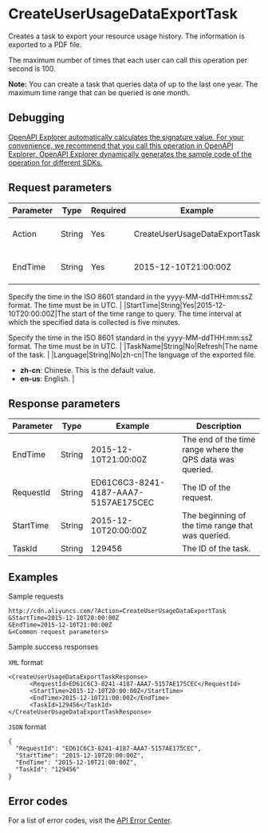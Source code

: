 # CreateUserUsageDataExportTask

Creates a task to export your resource usage history. The information is exported to a PDF file.

The maximum number of times that each user can call this operation per second is 100.

**Note:** You can create a task that queries data of up to the last one year. The maximum time range that can be queried is one month.

## Debugging

[OpenAPI Explorer automatically calculates the signature value. For your convenience, we recommend that you call this operation in OpenAPI Explorer. OpenAPI Explorer dynamically generates the sample code of the operation for different SDKs.](https://api.aliyun.com/#product=Cdn&api=CreateUserUsageDataExportTask&type=RPC&version=2018-05-10)

## Request parameters

|Parameter|Type|Required|Example|Description|
|---------|----|--------|-------|-----------|
|Action|String|Yes|CreateUserUsageDataExportTask|The operation that you want to perform. Set the value to **CreateUserUsageDataExportTask**. |
|EndTime|String|Yes|2015-12-10T21:00:00Z|The end of the time range to query. The end time must be later than the start time.

Specify the time in the ISO 8601 standard in the yyyy-MM-ddTHH:mm:ssZ format. The time must be in UTC. |
|StartTime|String|Yes|2015-12-10T20:00:00Z|The start of the time range to query. The time interval at which the specified data is collected is five minutes.

Specify the time in the ISO 8601 standard in the yyyy-MM-ddTHH:mm:ssZ format. The time must be in UTC. |
|TaskName|String|No|Refresh|The name of the task. |
|Language|String|No|zh-cn|The language of the exported file.

-   **zh-cn**: Chinese. This is the default value.
-   **en-us**: English. |

## Response parameters

|Parameter|Type|Example|Description|
|---------|----|-------|-----------|
|EndTime|String|2015-12-10T21:00:00Z|The end of the time range where the QPS data was queried. |
|RequestId|String|ED61C6C3-8241-4187-AAA7-5157AE175CEC|The ID of the request. |
|StartTime|String|2015-12-10T20:00:00Z|The beginning of the time range that was queried. |
|TaskId|String|129456|The ID of the task. |

## Examples

Sample requests

```
http://cdn.aliyuncs.com/?Action=CreateUserUsageDataExportTask
&StartTime=2015-12-10T20:00:00Z
&EndTime=2015-12-10T21:00:00Z
&<Common request parameters>
```

Sample success responses

`XML` format

```
<CreateUserUsageDataExportTaskResponse>
      <RequestId>ED61C6C3-8241-4187-AAA7-5157AE175CEC</RequestId>
      <StartTime>2015-12-10T20:00:00Z</StartTime>
      <EndTime>2015-12-10T21:00:00Z</EndTime>
      <TaskId>129456</TaskId>
</CreateUserUsageDataExportTaskResponse>
```

`JSON` format

```
{
  "RequestId": "ED61C6C3-8241-4187-AAA7-5157AE175CEC",
  "StartTime": "2015-12-10T20:00:00Z",
  "EndTime": "2015-12-10T21:00:00Z",
  "TaskId": "129456"
}
```

## Error codes

For a list of error codes, visit the [API Error Center](https://error-center.alibabacloud.com/status/product/Cdn).

